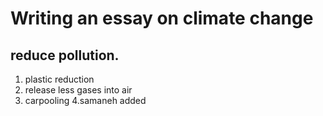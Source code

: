 # Writing an essay on climate change

## reduce pollution.

1.  plastic reduction
2. release less gases into air
3. carpooling
4.samaneh added 
